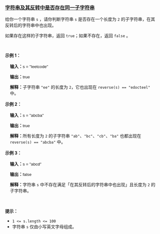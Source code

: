 ### [字符串及其反转中是否存在同一子字符串](https://leetcode-cn.com/problems/existence-of-a-substring-in-a-string-and-its-reverse)

<p>给你一个字符串 <code>s</code> ，请你判断字符串 <code>s</code> 是否存在一个长度为 <code>2</code> 的子字符串，在其反转后的字符串中也出现。</p>

<p>如果存在这样的子字符串，返回 <code>true</code>；如果不存在，返回 <code>false</code> 。</p>

<p>&nbsp;</p>

<p><strong class="example">示例 1：</strong></p>

<div class="example-block" style="border-color: var(--border-tertiary); border-left-width: 2px; color: var(--text-secondary); font-size: .875rem; margin-bottom: 1rem; margin-top: 1rem; overflow: visible; padding-left: 1rem;">
<p><strong>输入：</strong><span class="example-io" style="font-family: Menlo,sans-serif; font-size: 0.85rem;">s = "leetcode"</span></p>

<p><strong>输出：</strong><span class="example-io" style="font-family: Menlo,sans-serif; font-size: 0.85rem;">true</span></p>

<p><strong>解释：</strong>子字符串 <code>"ee"</code> 的长度为 <code>2</code>，它也出现在 <code>reverse(s) == "edocteel"</code> 中。</p>
</div>

<p><strong class="example">示例 2：</strong></p>

<div class="example-block" style="border-color: var(--border-tertiary); border-left-width: 2px; color: var(--text-secondary); font-size: .875rem; margin-bottom: 1rem; margin-top: 1rem; overflow: visible; padding-left: 1rem;">
<p><strong>输入：</strong><span class="example-io" style="font-family: Menlo,sans-serif; font-size: 0.85rem;">s = "abcba"</span></p>

<p><strong>输出：</strong><span class="example-io" style="font-family: Menlo,sans-serif; font-size: 0.85rem;">true</span></p>

<p><strong>解释：</strong>所有长度为 <code>2</code> 的子字符串 <code>"ab"</code>、<code>"bc"</code>、<code>"cb"</code>、<code>"ba"</code> 也都出现在 <code>reverse(s) == "abcba"</code> 中。</p>
</div>

<p><strong class="example">示例 3：</strong></p>

<div class="example-block" style="border-color: var(--border-tertiary); border-left-width: 2px; color: var(--text-secondary); font-size: .875rem; margin-bottom: 1rem; margin-top: 1rem; overflow: visible; padding-left: 1rem;">
<p><strong>输入：</strong><span class="example-io" style="font-family: Menlo,sans-serif; font-size: 0.85rem;">s = "abcd"</span></p>

<p><strong>输出：</strong><span class="example-io" style="font-family: Menlo,sans-serif; font-size: 0.85rem;">false</span></p>

<p><strong>解释：</strong>字符串 <code>s</code> 中不存在满足「在其反转后的字符串中也出现」且长度为 <code>2</code> 的子字符串。</p>
</div>

<p>&nbsp;</p>

<p><strong>提示：</strong></p>

<ul>
	<li><code>1 &lt;= s.length &lt;= 100</code></li>
	<li>字符串 <code>s</code> 仅由小写英文字母组成。</li>
</ul>

